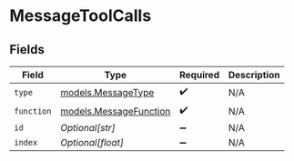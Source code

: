 # MessageToolCalls


## Fields

| Field                                                  | Type                                                   | Required                                               | Description                                            |
| ------------------------------------------------------ | ------------------------------------------------------ | ------------------------------------------------------ | ------------------------------------------------------ |
| `type`                                                 | [models.MessageType](../models/messagetype.md)         | :heavy_check_mark:                                     | N/A                                                    |
| `function`                                             | [models.MessageFunction](../models/messagefunction.md) | :heavy_check_mark:                                     | N/A                                                    |
| `id`                                                   | *Optional[str]*                                        | :heavy_minus_sign:                                     | N/A                                                    |
| `index`                                                | *Optional[float]*                                      | :heavy_minus_sign:                                     | N/A                                                    |